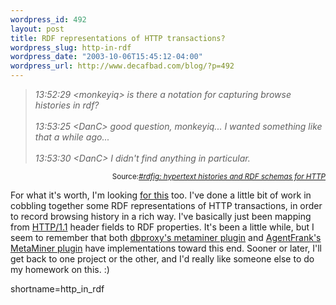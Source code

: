 ```yaml
--- 
wordpress_id: 492
layout: post
title: RDF representations of HTTP transactions?
wordpress_slug: http-in-rdf
wordpress_date: "2003-10-06T15:45:12-04:00"
wordpress_url: http://www.decafbad.com/blog/?p=492
---
```

<blockquote cite="http://ilrt.org/discovery/chatlogs/rdfig/2003-10-06#T14-01-47"><i>13:52:29 &lt;monkeyiq&gt; is there a notation for capturing browse
histories in rdf?
<br /><br />
13:53:25 &lt;DanC&gt; good question, monkeyiq... I wanted something
like that a while ago...
<br /><br />
13:53:30 &lt;DanC&gt; I didn't find anything in particular.</i></blockquote>
<div class="credit" align="right"><small>Source:<cite><a href="">#rdfig: hypertext histories and RDF schemas for HTTP</a></cite></small></div>
<p>
For what it's worth, I'm looking <a href="http://rdfig.xmlhack.com/2003/10/06/2003-10-06.html#1065448897.942970">for this</a> too.  I've done a little bit
of work in cobbling together some RDF representations of HTTP transactions,
in order to record browsing history in a rich way.  I've
basically just been mapping from <a href="http://www.ietf.org/rfc/rfc2616#">HTTP/1.1</a>
header fields to RDF properties.  It's been a little while, but I seem to remember that both 
<a href="http://www.decafbad.com/cvs/dbproxy/plugins/metaminer/lib/metaminer/__init__.py?rev=HEAD&content-type=text/vnd.viewcvs-markup">dbproxy's metaminer plugin</a>
and
<a href="http://www.decafbad.com/cvs/AgentFrank/plugins/MetaMiner/src/com/decafbad/www/filter/MetaStoreQueue.java?rev=HEAD&content-type=text/vnd.viewcvs-markup">AgentFrank's MetaMiner plugin</a>
have implementations toward this end.  Sooner or later, I'll get back to one project or
the other, and I'd really like someone else to do my homework on this. :)
</p>
<!--more-->
shortname=http_in_rdf
